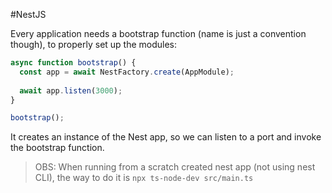 
#NestJS

Every application needs a bootstrap function (name is just a convention though), to properly set up the modules:

```typescript
async function bootstrap() {
  const app = await NestFactory.create(AppModule);
  
  await app.listen(3000);
}

bootstrap();
```

It creates an instance of the Nest app, so we can listen to a port and invoke the bootstrap function.

> OBS: When running from a scratch created nest app (not using nest CLI), the way to do it is `npx ts-node-dev src/main.ts`
